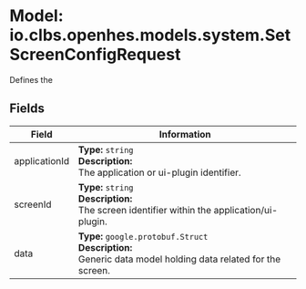 # Model: io.clbs.openhes.models.system.SetScreenConfigRequest

Defines the

## Fields

| Field | Information |
| --- | --- |
| applicationId | <b>Type:</b> `string`<br><b>Description:</b><br>The application or ui-plugin identifier. |
| screenId | <b>Type:</b> `string`<br><b>Description:</b><br>The screen identifier within the application/ui-plugin. |
| data | <b>Type:</b> `google.protobuf.Struct`<br><b>Description:</b><br>Generic data model holding data related for the screen. |

